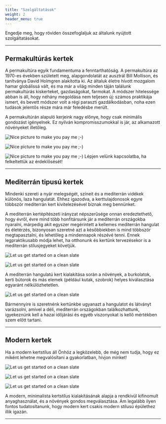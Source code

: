 ```yaml
---
title: "Szolgáltatások"
weight: 2
header_menu: true
---
```


Engedje meg, hogy röviden összefoglaljuk az általunk nyújtott szolgáltatásokat.

---

## Permakultúrás kertek

 A permakultúra egyik fundamentuma a fenntarthatóság. A permakultúra az 1970-es években született meg, alapgondolatát az ausztrál Bill Mollison, és tanítványa David Holmgren alakította ki. Az általuk életre hívott mozgalom hamar globálissá vált, és ma már a világ minden táján találunk permakultúrás kiskerteket, gazdaságokat, farmokat. A módszer hitelessége abban is áll, hogy néhány megoldása nem teljesen új: számos praktikája ismert, és bevett módszer volt a régi paraszti gazdálkodásban, noha ezen tudások jelentős része mára már feledésbe merült.
 
 A permakultúrán alapuló kerjeink nagy előnye, hogy csak minimális gondozást igényelnek. Ez nyilván kompromisszumokkal is jár, az alkamazott növényeket illetőleg.
 
![Nice picture to make you pay me ;-)](images/permaculture.jpg)

![Nice picture to make you pay me ;-)](images/permaculture1.jpg)

![Nice picture to make you pay me ;-)](images/permaculture2.jpg)
Lépjen velünk kapcsolatba, ha felkeltettük az érdeklősését!

---

## Mediterrán tipusú kertek

Mindenki szereti a nyár melegségét, színeit és a mediterrán vidékek különös, laza hangulatát. Ehhez igazodva, a kerttulajdonosok egyre többször mediterrán kert kivitelezésével bíznak meg bennünket.

A mediterrán kertépítészeti irányzat népszerűsége onnan eredeztethető, hogy évről, évre mind több honfitársunk jár a mediterrán országokba nyaralni, márpedig akit egyszer megérintett a kellemes mediterrán hangulat és életérzés, bizonyosan szeretné azt a későbbiekben is mind többször megtapasztalni, és lehetőleg a mindennapok részévé tenni. Ennek legpraktikusabb módja lehet, ha otthonunk és kertünk tervezésekor is a mediterrán stílusjegyeket követjük.

![Let us get started on a clean slate](images/mediterran.jpg)


![Let us get started on a clean slate](images/mediterran1.jpg)


A mediterrán hangulatú kert kialakítása során a növények, a burkolatok, kerti bútorok és más elemek (például kutak, szobrok) helyes kiválasztása egyaránt nélkülözhetetlen.

![Let us get started on a clean slate](images/mediterran2.jpg)

Bármennyire is szeretnénk kertünkbe ugyanazt a hangulatot és látványt varázsolni, amivel a déli, mediterrán országokban találkozhattunk, igyekeznünk kell a hazai időjárási és egyéb viszonyokat is kellő mértékben szem előtt tartani.

---

## Modern kertek

Ha a modern kertstílus áll Önhöz a legközelebb, de még nem tudja, hogy ez miként lehetne megvalósítani a gyakorlatban, hívjon minket!

![Let us get started on a clean slate](images/modern.jpg)

![Let us get started on a clean slate](images/modern1.jpg)

![Let us get started on a clean slate](images/modern2.jpg)

A modern, minimalista kertstílus kialakításának alapja a rendkívül kifinomult anyaghasználat, és a növények gondos megválasztása. Ám legalább ilyen fontos tudatosítanunk, hogy modern kert csakis modern stílusú épülethez illik igazán.


---

